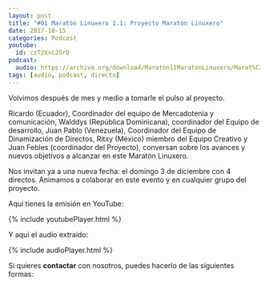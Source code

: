 ```yaml
---
layout: post
title: "#01 Maratón Linuxero 1.1: Proyecto Maratón Linuxero"
date: 2017-10-15
categories: Podcast
youtube:
  id: czT2XxCJ5rQ
podcast:
  audio: https://archive.org/download/Maraton11MaratonLinuxero/Marat%C3%B3n11-Marat%C3%B3nLinuxero
tags: [audio, podcast, directo]
---
```

Volvimos después de mes y medio a tomarle el pulso al proyecto.

Ricardo (Ecuador), Coordinador del equipo de Mercadotenia y comunicación, Walddys (República Dominicana), coordinador del Equipo de desarrollo, Juan Pablo (Venezuela), Coordinador del Equipo de Dinamización de Directos, Ritxy (México) miembro del Equipo Creativo y Juan Febles (coordinador del Proyecto), conversan sobre los avances y nuevos objetivos a alcanzar en este Maratón Linuxero.

Nos invitan ya a una nueva fecha: el domingo 3 de diciembre con 4 directos. Animamos a colaborar en este evento y en cualquier grupo del proyecto.

Aquí tienes la emisión en YouTube:

{% include youtubePlayer.html %}

Y aquí el audio extraído:

{% include audioPlayer.html %}

Si quieres **contactar** con nosotros, puedes hacerlo de las siguientes formas:
